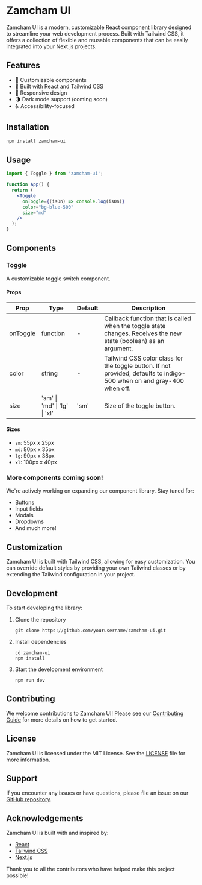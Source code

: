 # Zamcham UI

Zamcham UI is a modern, customizable React component library designed to streamline your web development process. Built with Tailwind CSS, it offers a collection of flexible and reusable components that can be easily integrated into your Next.js projects.

## Features

- 🎨 Customizable components
- 🚀 Built with React and Tailwind CSS
- 📱 Responsive design
- 🌗 Dark mode support (coming soon)
- ♿ Accessibility-focused

## Installation

```bash
npm install zamcham-ui
```

## Usage

```jsx
import { Toggle } from 'zamcham-ui';

function App() {
  return (
    <Toggle 
      onToggle={(isOn) => console.log(isOn)} 
      color="bg-blue-500" 
      size="md" 
    />
  );
}
```

## Components

### Toggle

A customizable toggle switch component.

#### Props

| Prop | Type | Default | Description |
|------|------|---------|-------------|
| onToggle | function | - | Callback function that is called when the toggle state changes. Receives the new state (boolean) as an argument. |
| color | string | - | Tailwind CSS color class for the toggle button. If not provided, defaults to indigo-500 when on and gray-400 when off. |
| size | 'sm' \| 'md' \| 'lg' \| 'xl' | 'sm' | Size of the toggle button. |

#### Sizes

- `sm`: 55px x 25px
- `md`: 80px x 35px
- `lg`: 90px x 38px
- `xl`: 100px x 40px

### More components coming soon!

We're actively working on expanding our component library. Stay tuned for:

- Buttons
- Input fields
- Modals
- Dropdowns
- And much more!

## Customization

Zamcham UI is built with Tailwind CSS, allowing for easy customization. You can override default styles by providing your own Tailwind classes or by extending the Tailwind configuration in your project.

## Development

To start developing the library:

1. Clone the repository
   ```
   git clone https://github.com/yourusername/zamcham-ui.git
   ```
2. Install dependencies
   ```
   cd zamcham-ui
   npm install
   ```
3. Start the development environment
   ```
   npm run dev
   ```

## Contributing

We welcome contributions to Zamcham UI! Please see our [Contributing Guide](CONTRIBUTING.md) for more details on how to get started.

## License

Zamcham UI is licensed under the MIT License. See the [LICENSE](LICENSE) file for more information.

## Support

If you encounter any issues or have questions, please file an issue on our [GitHub repository](https://github.com/yourusername/zamcham-ui/issues).

## Acknowledgements

Zamcham UI is built with and inspired by:

- [React](https://reactjs.org/)
- [Tailwind CSS](https://tailwindcss.com/)
- [Next.js](https://nextjs.org/)

Thank you to all the contributors who have helped make this project possible!